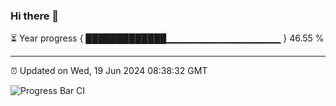### Hi there 👋

⏳ Year progress { █████████████▁▁▁▁▁▁▁▁▁▁▁▁▁▁▁▁▁ } 46.55 %

---

⏰ Updated on Wed, 19 Jun 2024 08:38:32 GMT

![Progress Bar CI](https://github.com/IshwaranRudhara/GIT-ACTION/workflows/Progress%20Bar%20CI/badge.svg)
